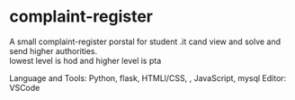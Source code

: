 # complaint-register
A small complaint-register porstal for student .it cand view and solve and send higher authorities. <br>
lowest level is hod and higher level is pta

Language and Tools: Python, flask, HTMLl/CSS, , JavaScript, mysql
Editor:  VSCode

